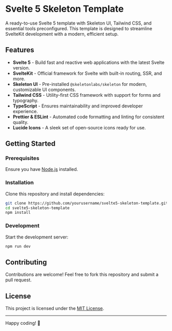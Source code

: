 # Svelte 5 Skeleton Template

A ready-to-use Svelte 5 template with Skeleton UI, Tailwind CSS, and essential tools preconfigured. This template is designed to streamline SvelteKit development with a modern, efficient setup.

## Features

- **Svelte 5** - Build fast and reactive web applications with the latest Svelte version.
- **SvelteKit** - Official framework for Svelte with built-in routing, SSR, and more.
- **Skeleton UI** - Pre-installed `@skeletonlabs/skeleton` for modern, customizable UI components.
- **Tailwind CSS** - Utility-first CSS framework with support for forms and typography.
- **TypeScript** - Ensures maintainability and improved developer experience.
- **Prettier & ESLint** - Automated code formatting and linting for consistent quality.
- **Lucide Icons** - A sleek set of open-source icons ready for use.

## Getting Started

### Prerequisites
Ensure you have [Node.js](https://nodejs.org/) installed.

### Installation
Clone this repository and install dependencies:

```sh
git clone https://github.com/yourusername/svelte5-skeleton-template.git
cd svelte5-skeleton-template
npm install
```

### Development
Start the development server:

```sh
npm run dev
```

## Contributing
Contributions are welcome! Feel free to fork this repository and submit a pull request.

## License
This project is licensed under the [MIT License](LICENSE).

---

Happy coding! 🚀
